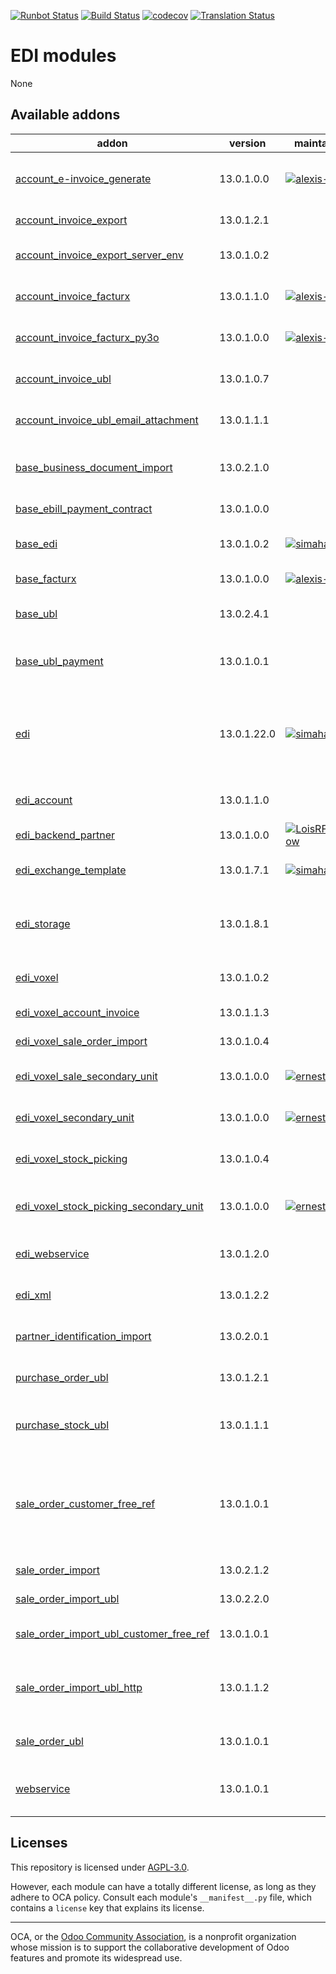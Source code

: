[![Runbot Status](https://runbot.odoo-community.org/runbot/badge/flat/226/13.0.svg)](https://runbot.odoo-community.org/runbot/repo/github-com-oca-edi-226)
[![Build Status](https://travis-ci.com/OCA/edi.svg?branch=13.0)](https://travis-ci.com/OCA/edi)
[![codecov](https://codecov.io/gh/OCA/edi/branch/13.0/graph/badge.svg)](https://codecov.io/gh/OCA/edi)
[![Translation Status](https://translation.odoo-community.org/widgets/edi-13-0/-/svg-badge.svg)](https://translation.odoo-community.org/engage/edi-13-0/?utm_source=widget)

<!-- /!\ do not modify above this line -->

# EDI modules

None

<!-- /!\ do not modify below this line -->

<!-- prettier-ignore-start -->

[//]: # (addons)

Available addons
----------------
addon | version | maintainers | summary
--- | --- | --- | ---
[account_e-invoice_generate](account_e-invoice_generate/) | 13.0.1.0.0 | [![alexis-via](https://github.com/alexis-via.png?size=30px)](https://github.com/alexis-via) | Technical module to generate PDF invoices with embedded XML file
[account_invoice_export](account_invoice_export/) | 13.0.1.2.1 |  | Account Invoice Export
[account_invoice_export_server_env](account_invoice_export_server_env/) | 13.0.1.0.2 |  | Server environment for Account Invoice Export
[account_invoice_facturx](account_invoice_facturx/) | 13.0.1.1.0 | [![alexis-via](https://github.com/alexis-via.png?size=30px)](https://github.com/alexis-via) | Generate Factur-X/ZUGFeRD customer invoices
[account_invoice_facturx_py3o](account_invoice_facturx_py3o/) | 13.0.1.0.0 | [![alexis-via](https://github.com/alexis-via.png?size=30px)](https://github.com/alexis-via) | Generate Factur-X invoices with Py3o reporting engine
[account_invoice_ubl](account_invoice_ubl/) | 13.0.1.0.7 |  | Generate UBL XML file for customer invoices/refunds
[account_invoice_ubl_email_attachment](account_invoice_ubl_email_attachment/) | 13.0.1.1.1 |  | Automatically adds the UBL file to the email.
[base_business_document_import](base_business_document_import/) | 13.0.2.1.0 |  | Provides technical tools to import sale orders or supplier invoices
[base_ebill_payment_contract](base_ebill_payment_contract/) | 13.0.1.0.0 |  | Base for managing e-billing contracts
[base_edi](base_edi/) | 13.0.1.0.2 | [![simahawk](https://github.com/simahawk.png?size=30px)](https://github.com/simahawk) | Base module to aggregate EDI features.
[base_facturx](base_facturx/) | 13.0.1.0.0 | [![alexis-via](https://github.com/alexis-via.png?size=30px)](https://github.com/alexis-via) | Base module for Factur-X/ZUGFeRD
[base_ubl](base_ubl/) | 13.0.2.4.1 |  | Base module for Universal Business Language (UBL)
[base_ubl_payment](base_ubl_payment/) | 13.0.1.0.1 |  | Payment-related code for Universal Business Language (UBL)
[edi](edi/) | 13.0.1.22.0 | [![simahawk](https://github.com/simahawk.png?size=30px)](https://github.com/simahawk) | Define backends, exchange types, exchange records, basic automation and views for handling EDI exchanges.
[edi_account](edi_account/) | 13.0.1.1.0 |  | Define EDI Configuration for Account Moves
[edi_backend_partner](edi_backend_partner/) | 13.0.1.0.0 | [![LoisRForgeFlow](https://github.com/LoisRForgeFlow.png?size=30px)](https://github.com/LoisRForgeFlow) | add the a partner field in EDI backend
[edi_exchange_template](edi_exchange_template/) | 13.0.1.7.1 | [![simahawk](https://github.com/simahawk.png?size=30px)](https://github.com/simahawk) | Allows definition of exchanges via templates.
[edi_storage](edi_storage/) | 13.0.1.8.1 |  | Base module to allow exchanging files via storage backend (eg: SFTP).
[edi_voxel](edi_voxel/) | 13.0.1.0.2 |  | Base module for connecting with Voxel
[edi_voxel_account_invoice](edi_voxel_account_invoice/) | 13.0.1.1.3 |  | Sends account invoices to Voxel.
[edi_voxel_sale_order_import](edi_voxel_sale_order_import/) | 13.0.1.0.4 |  | Import sale order from Voxel.
[edi_voxel_sale_secondary_unit](edi_voxel_sale_secondary_unit/) | 13.0.1.0.0 | [![ernestotejeda](https://github.com/ernestotejeda.png?size=30px)](https://github.com/ernestotejeda) | Map Voxel UoM to Sale Secondary UoM and Use Them
[edi_voxel_secondary_unit](edi_voxel_secondary_unit/) | 13.0.1.0.0 | [![ernestotejeda](https://github.com/ernestotejeda.png?size=30px)](https://github.com/ernestotejeda) | Add Voxel UoM code to Secondary UoM model
[edi_voxel_stock_picking](edi_voxel_stock_picking/) | 13.0.1.0.4 |  | Sends stock picking report to Voxel.
[edi_voxel_stock_picking_secondary_unit](edi_voxel_stock_picking_secondary_unit/) | 13.0.1.0.0 | [![ernestotejeda](https://github.com/ernestotejeda.png?size=30px)](https://github.com/ernestotejeda) | Export Secondary UoMs Voxel Code in picking Voxel documents
[edi_webservice](edi_webservice/) | 13.0.1.2.0 |  | Defines webservice integration from EDI Exchange records
[edi_xml](edi_xml/) | 13.0.1.2.2 |  | Base module for EDI exchange using XML files.
[partner_identification_import](partner_identification_import/) | 13.0.2.0.1 |  | Provides partner matching on extra ID
[purchase_order_ubl](purchase_order_ubl/) | 13.0.1.2.1 |  | Embed UBL XML file inside the PDF purchase order
[purchase_stock_ubl](purchase_stock_ubl/) | 13.0.1.1.1 |  | Glue module for Purchase Order UBL and Stock/Inventory
[sale_order_customer_free_ref](sale_order_customer_free_ref/) | 13.0.1.0.1 |  | Splits the Customer Reference on sale orders into two fields. An Id and a Free reference. The existing field is transformed into a computed one.
[sale_order_import](sale_order_import/) | 13.0.2.1.2 |  | Import RFQ or sale orders from files
[sale_order_import_ubl](sale_order_import_ubl/) | 13.0.2.2.0 |  | Import UBL XML sale order files
[sale_order_import_ubl_customer_free_ref](sale_order_import_ubl_customer_free_ref/) | 13.0.1.0.1 |  | Extract CustomerReference from sale UBL
[sale_order_import_ubl_http](sale_order_import_ubl_http/) | 13.0.1.1.2 |  | Add an HTTP endpoint to import UBL formatted ordersautomatically as sales order
[sale_order_ubl](sale_order_ubl/) | 13.0.1.0.1 |  | Embed UBL XML file inside the PDF quotation
[webservice](webservice/) | 13.0.1.0.1 |  | Defines webservice abstract definition to be used generally

[//]: # (end addons)

<!-- prettier-ignore-end -->

## Licenses

This repository is licensed under [AGPL-3.0](LICENSE).

However, each module can have a totally different license, as long as they adhere to OCA
policy. Consult each module's `__manifest__.py` file, which contains a `license` key
that explains its license.

----

OCA, or the [Odoo Community Association](http://odoo-community.org/), is a nonprofit
organization whose mission is to support the collaborative development of Odoo features
and promote its widespread use.
